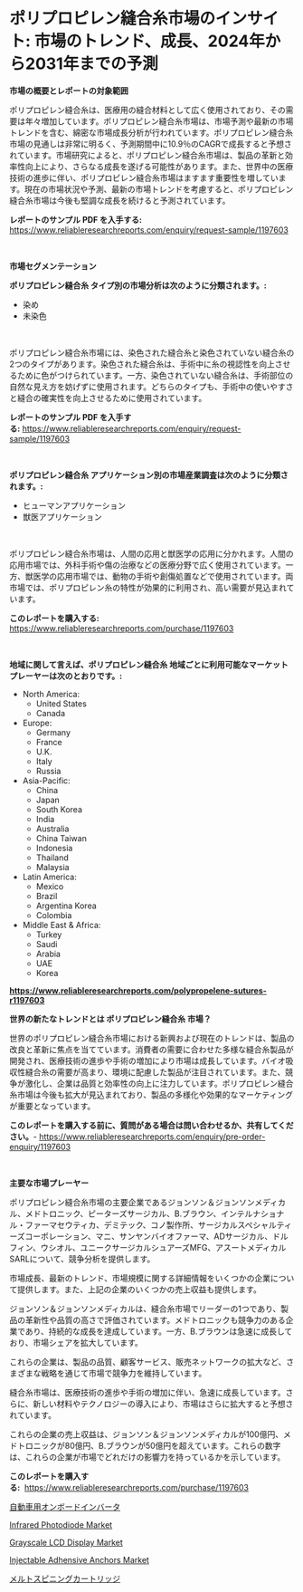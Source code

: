 <p><h1>ポリプロピレン縫合糸市場のインサイト: 市場のトレンド、成長、2024年から2031年までの予測</h1></p><p><strong>市場の概要とレポートの対象範囲</strong></p>
<p><p>ポリプロピレン縫合糸は、医療用の縫合材料として広く使用されており、その需要は年々増加しています。ポリプロピレン縫合糸市場は、市場予測や最新の市場トレンドを含む、綿密な市場成長分析が行われています。ポリプロピレン縫合糸市場の見通しは非常に明るく、予測期間中に10.9％のCAGRで成長すると予想されています。市場研究によると、ポリプロピレン縫合糸市場は、製品の革新と効率性向上により、さらなる成長を遂げる可能性があります。また、世界中の医療技術の進歩に伴い、ポリプロピレン縫合糸市場はますます重要性を増しています。現在の市場状況や予測、最新の市場トレンドを考慮すると、ポリプロピレン縫合糸市場は今後も堅調な成長を続けると予測されています。</p></p>
<p><strong>レポートのサンプル PDF を入手する:</strong> <a href="https://www.reliableresearchreports.com/enquiry/request-sample/1197603">https://www.reliableresearchreports.com/enquiry/request-sample/1197603</a></p>
<p>&nbsp;</p>
<p><strong>市場セグメンテーション</strong></p>
<p><strong>ポリプロピレン縫合糸 タイプ別の市場分析は次のように分類されます。:</strong></p>
<p><ul><li>染め</li><li>未染色</li></ul></p>
<p>&nbsp;</p>
<p><p>ポリプロピレン縫合糸市場には、染色された縫合糸と染色されていない縫合糸の2つのタイプがあります。染色された縫合糸は、手術中に糸の視認性を向上させるために色がつけられています。一方、染色されていない縫合糸は、手術部位の自然な見え方を妨げずに使用されます。どちらのタイプも、手術中の使いやすさと縫合の確実性を向上させるために使用されています。</p></p>
<p><strong>レポートのサンプル PDF を入手する:</strong>&nbsp;<a href="https://www.reliableresearchreports.com/enquiry/request-sample/1197603">https://www.reliableresearchreports.com/enquiry/request-sample/1197603</a></p>
<p>&nbsp;</p>
<p><strong> ポリプロピレン縫合糸 アプリケーション別の市場産業調査は次のように分類されます。:</strong></p>
<p><ul><li>ヒューマンアプリケーション</li><li>獣医アプリケーション</li></ul></p>
<p>&nbsp;</p>
<p><p>ポリプロピレン縫合糸市場は、人間の応用と獣医学の応用に分かれます。人間の応用市場では、外科手術や傷の治療などの医療分野で広く使用されています。一方、獣医学の応用市場では、動物の手術や創傷処置などで使用されています。両市場では、ポリプロピレン糸の特性が効果的に利用され、高い需要が見込まれています。</p></p>
<p><strong>このレポートを購入する:</strong>&nbsp; <a href="https://www.reliableresearchreports.com/purchase/1197603">https://www.reliableresearchreports.com/purchase/1197603</a></p>
<p>&nbsp;</p>
<p><strong>地域に関して言えば、ポリプロピレン縫合糸 地域ごとに利用可能なマーケットプレーヤーは次のとおりです。:</strong></p>
<p><ul>
    <li>
        North America:
        <ul>
            <li>United States</li>
            <li>Canada</li>
        </ul>
    </li>
    <li>
        Europe:
        <ul>
            <li>Germany</li>
            <li>France</li>
            <li>U.K.</li>
            <li>Italy</li>
            <li>Russia</li>
        </ul>
    </li>
    <li>
        Asia-Pacific:
        <ul>
            <li>China</li>
            <li>Japan</li>
            <li>South Korea</li>
            <li>India</li>
            <li>Australia</li>
            <li>China Taiwan</li>
            <li>Indonesia</li>
            <li>Thailand</li>
            <li>Malaysia</li>
        </ul>
    </li>
    <li>
        Latin America:
        <ul>
            <li>Mexico</li>
            <li>Brazil</li>
            <li>Argentina Korea</li>
            <li>Colombia</li>
        </ul>
    </li>
    <li>
        Middle East & Africa:
        <ul>
            <li>Turkey</li>
            <li>Saudi</li>
            <li>Arabia</li>
            <li>UAE</li>
            <li>Korea</li>
        </ul>
    </li>
    </ul></p>
<p><strong><a href="https://www.reliableresearchreports.com/polypropelene-sutures-r1197603">https://www.reliableresearchreports.com/polypropelene-sutures-r1197603</a></strong>&nbsp;</p>
<p><strong>世界の新たなトレンドとは ポリプロピレン縫合糸 市場？</strong></p>
<p><p>世界のポリプロピレン縫合糸市場における新興および現在のトレンドは、製品の改良と革新に焦点を当てています。消費者の需要に合わせた多様な縫合糸製品が開発され、医療技術の進歩や手術の増加により市場は成長しています。バイオ吸収性縫合糸の需要が高まり、環境に配慮した製品が注目されています。また、競争が激化し、企業は品質と効率性の向上に注力しています。ポリプロピレン縫合糸市場は今後も拡大が見込まれており、製品の多様化や効果的なマーケティングが重要となっています。</p></p>
<p><strong>このレポートを購入する前に、質問がある場合は問い合わせるか、共有してください。</strong>- <a href="https://www.reliableresearchreports.com/enquiry/pre-order-enquiry/1197603">https://www.reliableresearchreports.com/enquiry/pre-order-enquiry/1197603</a></p>
<p>&nbsp;</p>
<p><strong>主要な市場プレーヤー</strong></p>
<p><p>ポリプロピレン縫合糸市場の主要企業であるジョンソン＆ジョンソンメディカル、メドトロニック、ピーターズサージカル、B.ブラウン、インテルナショナル・ファーマセウティカ、デミテック、コノ製作所、サージカルスペシャルティーズコーポレーション、マニ、サンヤンバイオファーマ、ADサージカル、ドルフィン、ウシオル、ユニークサージカルシュアーズMFG、アスートメディカルSARLについて、競争分析を提供します。 </p><p>市場成長、最新のトレンド、市場規模に関する詳細情報をいくつかの企業について提供します。また、上記の企業のいくつかの売上収益も提供します。</p><p>ジョンソン＆ジョンソンメディカルは、縫合糸市場でリーダーの1つであり、製品の革新性や品質の高さで評価されています。メドトロニックも競争力のある企業であり、持続的な成長を達成しています。一方、B.ブラウンは急速に成長しており、市場シェアを拡大しています。 </p><p>これらの企業は、製品の品質、顧客サービス、販売ネットワークの拡大など、さまざまな戦略を通じて市場で競争力を維持しています。</p><p>縫合糸市場は、医療技術の進歩や手術の増加に伴い、急速に成長しています。さらに、新しい材料やテクノロジーの導入により、市場はさらに拡大すると予想されています。</p><p>これらの企業の売上収益は、ジョンソン＆ジョンソンメディカルが100億円、メドトロニックが80億円、B.ブラウンが50億円を超えています。これらの数字は、これらの企業が市場でどれだけの影響力を持っているかを示しています。</p></p>
<p><strong>このレポートを購入する:</strong>&nbsp;&nbsp;<a href="https://www.reliableresearchreports.com/purchase/1197603">https://www.reliableresearchreports.com/purchase/1197603</a></p>
<p><p><a href="https://github.com/ddwcuskozol07187/Market-Research-Report-List-2/blob/main/759442194888.md">自動車用オンボードインバータ</a></p><p><a href="https://issuu.com/reportprime-2/docs/infrared-photodiode-market-size-2030.pptx">Infrared Photodiode Market</a></p><p><a href="https://issuu.com/reportprime-2/docs/grayscale-lcd-display-market-size-2030.pptx">Grayscale LCD Display Market</a></p><p><a href="https://github.com/wwwkeltoum/Market-Research-Report-List-3/blob/main/injectable-adhensive-anchors-market.md">Injectable Adhensive Anchors Market</a></p><p><a href="https://github.com/xtkhtofdt934839/Market-Research-Report-List-2/blob/main/916863294887.md">メルトスピニングカートリッジ</a></p></p>